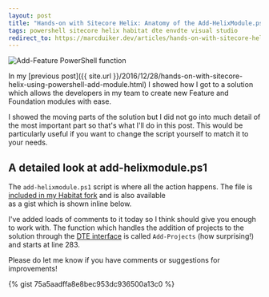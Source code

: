 ```yaml
---
layout: post
title: "Hands-on with Sitecore Helix: Anatomy of the Add-HelixModule.ps1 PowerShell script"
tags: powershell sitecore helix habitat dte envdte visual studio
redirect_to: https://marcduiker.dev/articles/hands-on-with-sitecore-helix-anatomy-add-helix-powershell-script
---
```


<img class="u-max-full-width" itemprop="image" src="{{ site.url }}/assets/2016/12/29/add-feature-script.png" alt="Add-Feature PowerShell function">

In my [previous post]({{ site.url }}/2016/12/28/hands-on-with-sitecore-helix-using-powershell-add-module.html) I 
showed how I got to a solution which allows the developers in my team to create new Feature and Foundation modules with ease.

I showed the moving parts of the solution but I did not go into much detail of the most important part so that's what I'll do in this post. 
This would be particularly useful if you want to change the script yourself to match it to your needs.

<!--more-->

## A detailed look at add-helixmodule.ps1

The `add-helixmodule.ps1` script is where all the action happens. The file is [included in my Habitat fork](https://github.com/marcduiker/Habitat/blob/master/scripts/add-helixmodule.ps1) and is also available  
as a gist which is shown inline below.

I've added loads of comments to it today so I think should give you enough to work with. 
The function which handles the addition of projects to the solution through the [DTE interface](https://msdn.microsoft.com/en-us/library/envdte.dte.aspx) is called `Add-Projects` (how surprising!) and starts at line 283.

Please do let me know if you have comments or suggestions for improvements!    

{% gist 75a5aadffa8e8bec953dc936500a13c0 %}

